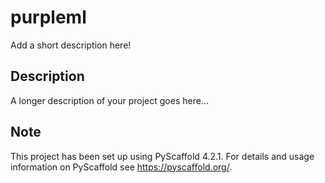 # purpleml

Add a short description here!


## Description

A longer description of your project goes here...


<!-- pyscaffold-notes -->

## Note

This project has been set up using PyScaffold 4.2.1. For details and usage
information on PyScaffold see https://pyscaffold.org/.
